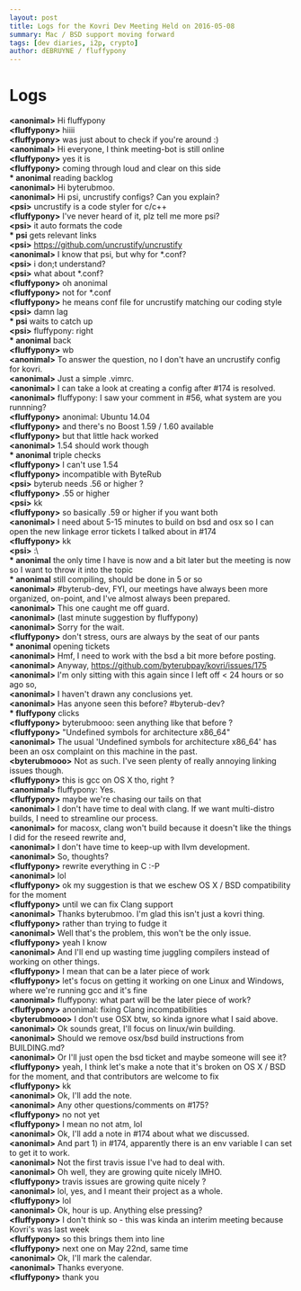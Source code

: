 ```yaml
---
layout: post
title: Logs for the Kovri Dev Meeting Held on 2016-05-08
summary: Mac / BSD support moving forward
tags: [dev diaries, i2p, crypto]
author: dEBRUYNE / fluffypony
---
```

  
# Logs

**\<anonimal>** Hi fluffypony  
**\<fluffypony>** hiiii  
**\<fluffypony>** was just about to check if you're around :)  
**\<anonimal>** Hi everyone, I think meeting-bot is still online  
**\<fluffypony>** yes it is  
**\<fluffypony>** coming through loud and clear on this side  
**\* anonimal** reading backlog  
**\<anonimal>** Hi byterubmoo.  
**\<anonimal>** Hi psi, uncrustify configs? Can you explain?  
**\<psi>** uncrustify is a code styler for c/c++  
**\<fluffypony>** I've never heard of it, plz tell me more psi?  
**\<psi>** it auto formats the code  
**\* psi** gets relevant links  
**\<psi>** https://github.com/uncrustify/uncrustify  
**\<anonimal>** I know that psi, but why for *.conf?  
**\<psi>** i don;t understand?  
**\<psi>** what about *.conf?  
**\<fluffypony>** oh anonimal  
**\<fluffypony>** not for *.conf  
**\<fluffypony>** he means conf file for uncrustify matching our coding style  
**\<psi>** damn lag  
**\* psi** waits to catch up  
**\<psi>** fluffypony: right  
**\* anonimal** back  
**\<fluffypony>** wb  
**\<anonimal>** To answer the question, no I don't have an uncrustify config for kovri.  
**\<anonimal>** Just a simple .vimrc.  
**\<anonimal>** I can take a look at creating a config after #174 is resolved.  
**\<anonimal>** fluffypony: I saw your comment in #56, what system are you runnning?  
**\<fluffypony>** anonimal: Ubuntu 14.04  
**\<fluffypony>** and there's no Boost 1.59 / 1.60 available  
**\<fluffypony>** but that little hack worked  
**\<anonimal>** 1.54 should work though  
**\* anonimal** triple checks  
**\<fluffypony>** I can't use 1.54  
**\<fluffypony>** incompatible with ByteRub  
**\<psi>** byterub needs .56 or higher ?  
**\<fluffypony>** .55 or higher  
**\<psi>** kk  
**\<fluffypony>** so basically .59 or higher if you want both  
**\<anonimal>** I need about 5-15 minutes to build on bsd and osx so I can open the new linkage error tickets I talked about in #174  
**\<fluffypony>** kk  
**\<psi>** :\  
**\* anonimal** the only time I have is now and a bit later but the meeting is now so I want to throw it into the topic  
**\* anonimal** still compiling, should be done in 5 or so  
**\<anonimal>** #byterub-dev, FYI, our meetings have always been more organized, on-point, and I've almost always been prepared.  
**\<anonimal>** This one caught me off guard.  
**\<anonimal>** (last minute suggestion by fluffypony)  
**\<anonimal>** Sorry for the wait.  
**\<fluffypony>** don't stress, ours are always by the seat of our pants  
**\* anonimal** opening tickets  
**\<anonimal>** Hmf, I need to work with the bsd a bit more before posting.  
**\<anonimal>** Anyway, https://github.com/byterubpay/kovri/issues/175  
**\<anonimal>** I'm only sitting with this again since I left off < 24 hours or so ago so,  
**\<anonimal>** I haven't drawn any conclusions yet.  
**\<anonimal>** Has anyone seen this before? #byterub-dev?  
**\* fluffypony** clicks  
**\<fluffypony>** byterubmooo: seen anything like that before ?  
**\<fluffypony>** "Undefined symbols for architecture x86_64"  
**\<anonimal>** The usual 'Undefined symbols for architecture x86_64' has been an osx complaint on this machine in the past.  
**\<byterubmooo>** Not as such. I've seen plenty of really annoying linking issues though.  
**\<fluffypony>** this is gcc on OS X tho, right ?  
**\<anonimal>** fluffypony: Yes.  
**\<fluffypony>** maybe we're chasing our tails on that  
**\<anonimal>** I don't have time to deal with clang. If we want multi-distro builds, I need to streamline our process.  
**\<anonimal>** for macosx, clang won't build because it doesn't like the things I did for the reseed rewrite and,  
**\<anonimal>** I don't have time to keep-up with llvm development.  
**\<anonimal>** So, thoughts?  
**\<fluffypony>** rewrite everything in C :-P  
**\<anonimal>** lol  
**\<fluffypony>** ok my suggestion is that we eschew OS X / BSD compatibility for the moment  
**\<fluffypony>** until we can fix Clang support  
**\<anonimal>** Thanks byterubmoo. I'm glad this isn't just a kovri thing.  
**\<fluffypony>** rather than trying to fudge it  
**\<anonimal>** Well that's the problem, this won't be the only issue.  
**\<fluffypony>** yeah I know  
**\<anonimal>** And I'll end up wasting time juggling compilers instead of working on other things.  
**\<fluffypony>** I mean that can be a later piece of work  
**\<fluffypony>** let's focus on getting it working on one Linux and Windows, where we're running gcc and it's fine  
**\<anonimal>** fluffypony: what part will be the later piece of work?  
**\<fluffypony>** anonimal: fixing Clang incompatibilities  
**\<byterubmooo>** I don't use OSX btw, so kinda ignore what I said above.  
**\<anonimal>** Ok sounds great, I'll focus on linux/win building.  
**\<anonimal>** Should we remove osx/bsd build instructions from BUILDING.md?  
**\<anonimal>** Or I'll just open the bsd ticket and maybe someone will see it?  
**\<fluffypony>** yeah, I think let's make a note that it's broken on OS X / BSD for the moment, and that contributors are welcome to fix  
**\<fluffypony>** kk  
**\<anonimal>** Ok, I'll add the note.  
**\<anonimal>** Any other questions/comments on #175?  
**\<fluffypony>** no not yet  
**\<fluffypony>** I mean no not atm, lol  
**\<anonimal>** Ok, I'll add a note in #174 about what we discussed.  
**\<anonimal>** And part 1) in #174, apparently there is an env variable I can set to get it to work.  
**\<anonimal>** Not the first travis issue I've had to deal with.  
**\<anonimal>** Oh well, they are growing quite nicely IMHO.  
**\<fluffypony>** travis issues are growing quite nicely ?  
**\<anonimal>** lol, yes, and I meant their project as a whole.  
**\<fluffypony>** lol  
**\<anonimal>** Ok, hour is up. Anything else pressing?  
**\<fluffypony>** I don't think so - this was kinda an interim meeting because Kovri's was last week  
**\<fluffypony>** so this brings them into line  
**\<fluffypony>** next one on May 22nd, same time  
**\<anonimal>** Ok, I'll mark the calendar.  
**\<anonimal>** Thanks everyone.  
**\<fluffypony>** thank you